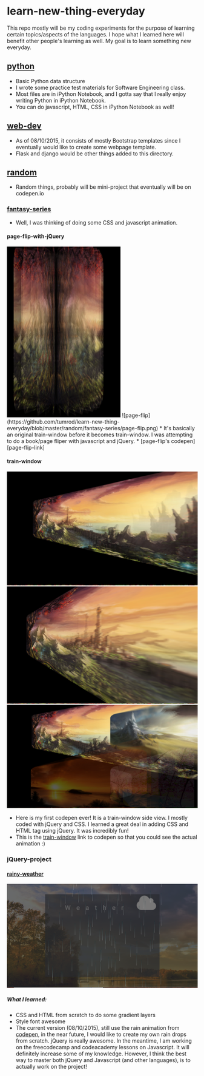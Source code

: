 # learn-new-thing-everyday
This repo mostly will be my coding experiments for the purpose of learning certain topics/aspects of the languages. I hope what I learned here will benefit other people's learning as well. My goal is to learn something new everyday.

## [python][python-dir]
* Basic Python data structure
* I wrote some practice test materials for Software Engineering class.
* Most files are in iPython Notebook, and I gotta say that I really enjoy writing Python in iPython Notebook.
* You can do javascript, HTML, CSS in iPython Notebook as well!

## [web-dev][web-dev-dir]
* As of 08/10/2015, it consists of mostly Bootstrap templates since I eventually would like to create some webpage template.
* Flask and django would be other things added to this directory.

## [random][random-dir]
* Random things, probably will be mini-project that eventually will be on codepen.io

### [fantasy-series][fantasy-dir]
* Well, I was thinking of doing some CSS and javascript animation.

#### page-flip-with-jQuery
<img src="https://github.com/tumrod/learn-new-thing-everyday/blob/master/random/fantasy-series/page-flip.png" alt="page-flip" width="300" height="450">
![page-flip](https://github.com/tumrod/learn-new-thing-everyday/blob/master/random/fantasy-series/page-flip.png)
* It's basically an original train-window before it becomes train-window. I was attempting to do a book/page fliper with javascript and jQuery.
* [page-flip's codepen][page-flip-link]

#### train-window

![train-window-first](https://github.com/tumrod/learn-new-thing-everyday/blob/master/random/fantasy-series/train-window-1.png)
![train-window-second](https://github.com/tumrod/learn-new-thing-everyday/blob/master/random/fantasy-series/train-window-2.png)
![train-window-multiple](https://github.com/tumrod/learn-new-thing-everyday/blob/master/random/fantasy-series/train-window-multiple.png)

* Here is my first codepen ever! It is a train-window side view. I mostly coded with jQuery and CSS. I learned a great deal in adding CSS and HTML tag using jQuery. It was incredibly fun!
* This is the [train-window][train-window-link] link to codepen so that you could see the actual animation :)

### jQuery-project
#### [rainy-weather][jQuery-dir]
![rainy-weather](https://github.com/tumrod/learn-new-thing-everyday/blob/master/random/jQuery-project/08102015.png)

##### What I learned:
* CSS and HTML from scratch to do some gradient layers
* Style font awesome
* The current version (08/10/2015), still use the rain animation from [codepen][codepen-link], in the near future, I would like to create my own rain drops from scratch. jQuery is really awesome. In the meantime, I am working on the freecodecamp and codeacademy lessons on Javascript. It will definitely increase some of my knowledge. However, I think the best way to master both jQuery and Javascript (and other languages), is to actually work on the project!



[python-dir]: https://github.com/tumrod/learn-new-thing-everyday/tree/master/python
[web-dev-dir]: https://github.com/tumrod/learn-new-thing-everyday/tree/master/web-dev
[random-dir]: https://github.com/tumrod/learn-new-thing-everyday/tree/master/random
[jQuery-dir]: https://github.com/tumrod/learn-new-thing-everyday/tree/master/random/jQuery-project
[fantasy-dir]: https://github.com/tumrod/learn-new-thing-everyday/tree/master/random/fantasy-series
[codepen-link]: http://codepen.io/alemesre/pen/hAxGg
[train-window-link]: http://codepen.io/tumrod/pen/aOxBYB
[page-flip-link]: http://codepen.io/tumrod/pen/EjJZrp
